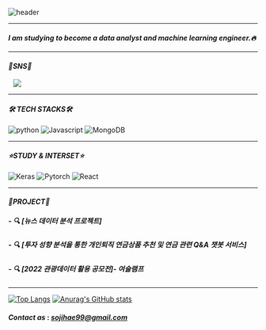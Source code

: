 ![header](https://capsule-render.vercel.app/api?type=waving&color=e9dbfa&height=300&section=header&text=Welcome!%20%20&fontSize=70&animation=fadeIn)

***
#### *I am studying to become a data analyst and machine learning engineer.🔥*
***
#### *🎈SNS🎈*
<a href="https://www.instagram.com/jihaeess/"><img src="http://img.shields.io/badge/-Instagram-ff69b4?style=flat&logo=Instagram(ex.Instagram)&link=https://www.instagram.com/jihaeess/"
        style="height : auto; margin-left : 10px; margin-right : 10px;"/>
</a> 
***
#### *🛠 TECH STACKS🛠*
![python](https://img.shields.io/badge/-python-white?style=for-the-badge&logo=python) ![Javascript](https://img.shields.io/badge/-Javascript-white?style=for-the-badge&logo=Javascript) ![MongoDB](https://img.shields.io/badge/-MongoDB-white?style=for-the-badge&logo=mongodb) 
***
#### *⭐STUDY & INTERSET⭐* 
![Keras](https://img.shields.io/badge/-keras-white?style=for-the-badge&logo=keras) ![Pytorch](https://img.shields.io/badge/-pytorch-white?style=for-the-badge&logo=Pytorch) ![React](https://img.shields.io/badge/-React-white?style=for-the-badge&logo=React)
***
#### *📂PROJECT📂* 
##### - 🔍 [뉴스 데이터 분석 프로젝트]
##### - 🔍 [투자 성향 분석을 통한 개인퇴직 연금상품 추천 및 연금 관련 Q&A 챗봇 서비스]
##### - 🔍 [2022 관광데이터 활용 공모전]- 여술램프
***
[![Top Langs](https://github-readme-stats.vercel.app/api/top-langs/?username=MINICONVERRTIBLE)](https://github.com/MINICONVERRTIBLE/github-readme-stats)
[![Anurag's GitHub stats](https://github-readme-stats.vercel.app/api?username=MINICONVERRTIBLE)](https://github.com/MINICONVERRTIBLE/github-readme-stats)

#### *Contact as* : *sojihae99@gmail.com*  
